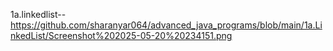 1a.linkedlist--https://github.com/sharanyar064/advanced_java_programs/blob/main/1a.LinkedList/Screenshot%202025-05-20%20234151.png
